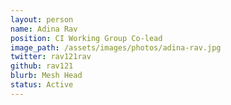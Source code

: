 ```yaml
---
layout: person
name: Adina Rav
position: CI Working Group Co-lead
image_path: /assets/images/photos/adina-rav.jpg
twitter: rav121rav
github: rav121
blurb: Mesh Head
status: Active
---
```

